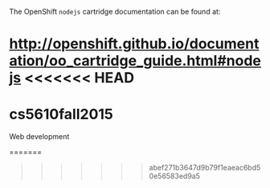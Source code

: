 The OpenShift `nodejs` cartridge documentation can be found at:

http://openshift.github.io/documentation/oo_cartridge_guide.html#nodejs
<<<<<<< HEAD
=======
# cs5610fall2015
Web development

=======
>>>>>>> abef271b3647d9b79f1eaeac6bd50e56583ed9a5
